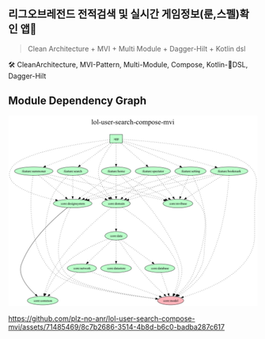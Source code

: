## 리그오브레전드 전적검색 및 실시간 게임정보(룬,스펠)확인 앱📱 

> Clean Architecture + MVI + Multi Module + Dagger-Hilt + Kotlin dsl


🛠️ CleanArchitecture, MVI-Pattern, Multi-Module, Compose, Kotlin-DSL, Dagger-Hilt

## Module Dependency Graph

<img src = "project.dot.png">


https://github.com/plz-no-anr/lol-user-search-compose-mvi/assets/71485469/8c7b2686-3514-4b8d-b6c0-badba287c617
